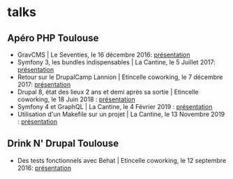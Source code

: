 # talks

## Apéro PHP Toulouse

* GravCMS | Le Seventies, le 16 décembre 2016: [présentation](https://c4ilus.github.io/talks/GravCMS/)
* Symfony 3, les bundles indispensables | La Cantine, le 5 Juillet 2017: [présentation](https://c4ilus.github.io/talks/symfony3-bundles-indispensables/)
* Retour sur le DrupalCamp Lannion | Etincelle coworking, le 7 décembre 2017: [présentation](https://c4ilus.github.io/talks/retour-drupalcamp-lannion/)
* Drupal 8, état des lieux 2 ans et demi après sa sortie | Etincelle coworking, le 18 Juin 2018 : [présentation](https://c4ilus.github.io/talks/drupal8-etat-des-lieux/)
* Symfony 4 et GraphQL | La Cantine, le 4 Février 2019 : [présentation](https://c4ilus.github.io/talks/symfony4-graphql/)
* Utilisation d'un Makefile sur un projet | La Cantine, le 13 Novembre 2019 : [présentation](PHPhttps://c4ilus.github.io/talks/Makefile/)

## Drink N' Drupal Toulouse

* Des tests fonctionnels avec Behat | Etincelle coworking, le 12 septembre 2016: [présentation](https://c4ilus.github.io/talks/tests-fonctionnels-behat/)
